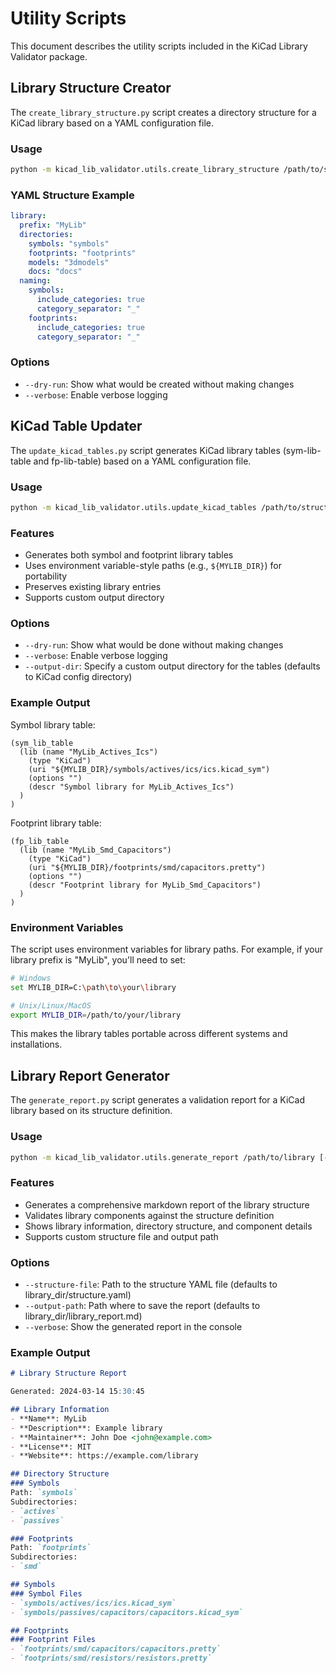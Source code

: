 # Utility Scripts

This document describes the utility scripts included in the KiCad Library Validator package.

## Library Structure Creator

The `create_library_structure.py` script creates a directory structure for a KiCad library based on a YAML configuration file.

### Usage

```bash
python -m kicad_lib_validator.utils.create_library_structure /path/to/structure.yaml
```

### YAML Structure Example

```yaml
library:
  prefix: "MyLib"
  directories:
    symbols: "symbols"
    footprints: "footprints"
    models: "3dmodels"
    docs: "docs"
  naming:
    symbols:
      include_categories: true
      category_separator: "_"
    footprints:
      include_categories: true
      category_separator: "_"
```

### Options

- `--dry-run`: Show what would be created without making changes
- `--verbose`: Enable verbose logging

## KiCad Table Updater

The `update_kicad_tables.py` script generates KiCad library tables (sym-lib-table and fp-lib-table) based on a YAML configuration file.

### Usage

```bash
python -m kicad_lib_validator.utils.update_kicad_tables /path/to/structure.yaml [--output-dir /path/to/output]
```

### Features

- Generates both symbol and footprint library tables
- Uses environment variable-style paths (e.g., `${MYLIB_DIR}`) for portability
- Preserves existing library entries
- Supports custom output directory

### Options

- `--dry-run`: Show what would be done without making changes
- `--verbose`: Enable verbose logging
- `--output-dir`: Specify a custom output directory for the tables (defaults to KiCad config directory)

### Example Output

Symbol library table:
```
(sym_lib_table
  (lib (name "MyLib_Actives_Ics")
    (type "KiCad")
    (uri "${MYLIB_DIR}/symbols/actives/ics/ics.kicad_sym")
    (options "")
    (descr "Symbol library for MyLib_Actives_Ics")
  )
)
```

Footprint library table:
```
(fp_lib_table
  (lib (name "MyLib_Smd_Capacitors")
    (type "KiCad")
    (uri "${MYLIB_DIR}/footprints/smd/capacitors.pretty")
    (options "")
    (descr "Footprint library for MyLib_Smd_Capacitors")
  )
)
```

### Environment Variables

The script uses environment variables for library paths. For example, if your library prefix is "MyLib", you'll need to set:

```bash
# Windows
set MYLIB_DIR=C:\path\to\your\library

# Unix/Linux/MacOS
export MYLIB_DIR=/path/to/your/library
```

This makes the library tables portable across different systems and installations.

## Library Report Generator

The `generate_report.py` script generates a validation report for a KiCad library based on its structure definition.

### Usage

```bash
python -m kicad_lib_validator.utils.generate_report /path/to/library [--structure-file /path/to/structure.yaml] [--output-path /path/to/report.md]
```

### Features

- Generates a comprehensive markdown report of the library structure
- Validates library components against the structure definition
- Shows library information, directory structure, and component details
- Supports custom structure file and output path

### Options

- `--structure-file`: Path to the structure YAML file (defaults to library_dir/structure.yaml)
- `--output-path`: Path where to save the report (defaults to library_dir/library_report.md)
- `--verbose`: Show the generated report in the console

### Example Output

```markdown
# Library Structure Report

Generated: 2024-03-14 15:30:45

## Library Information
- **Name**: MyLib
- **Description**: Example library
- **Maintainer**: John Doe <john@example.com>
- **License**: MIT
- **Website**: https://example.com/library

## Directory Structure
### Symbols
Path: `symbols`
Subdirectories:
- `actives`
- `passives`

### Footprints
Path: `footprints`
Subdirectories:
- `smd`

## Symbols
### Symbol Files
- `symbols/actives/ics/ics.kicad_sym`
- `symbols/passives/capacitors/capacitors.kicad_sym`

## Footprints
### Footprint Files
- `footprints/smd/capacitors/capacitors.pretty`
- `footprints/smd/resistors/resistors.pretty`
``` 
